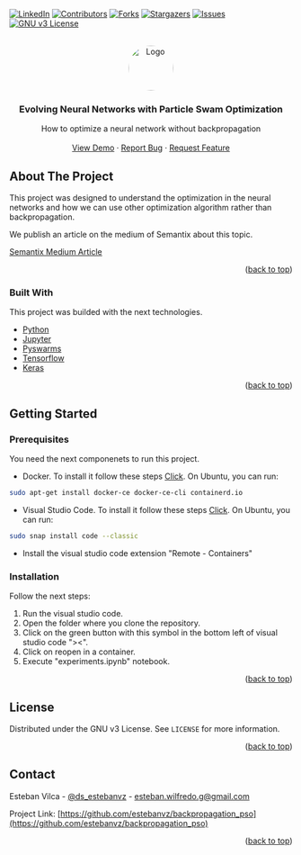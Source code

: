 <div id="top"></div>

[![LinkedIn][linkedin-shield]][linkedin-url]
[![Contributors][contributors-shield]][contributors-url]
[![Forks][forks-shield]][forks-url]
[![Stargazers][stars-shield]][stars-url]
[![Issues][issues-shield]][issues-url]
[![GNU v3 License][license-shield]][license-url]



<!-- PROJECT LOGO -->
<br />
<div align="center">
  <a href="https://github.com/estebanvz/backpropagation_pso/">
    <img src="https://avatars.githubusercontent.com/u/65377832?s=400&u=12c57a2350bcd69068ced71f630ca0d5559e6621&v=4)}" alt="Logo" width="80" height="80" style="border-radius:100%">
  </a>

  <h3 align="center">Evolving Neural Networks with Particle Swam Optimization
</h3>

  <p align="center">
    How to optimize a neural network without backpropagation
    <br />
    <!-- <a href="https://github.com/estebanvz/backpropagation_pso"><strong>Explore the docs »</strong></a>
    <br /> -->
    <br />
    <a href="https://github.com/estebanvz/backpropagation_pso/blob/main/experiments.ipynb">View Demo</a>
    ·
    <a href="https://github.com/estebanvz/backpropagation_pso/issues">Report Bug</a>
    ·
    <a href="https://github.com/estebanvz/backpropagation_pso/issues">Request Feature</a>
  </p>
</div>



<!-- TABLE OF CONTENTS
<details>
  <summary>Table of Contents</summary>
  <ol>
    <li>
      <a href="#about-the-project">About The Project</a>
      <ul>
        <li><a href="#built-with">Built With</a></li>
      </ul>
    </li>
    <li>
      <a href="#getting-started">Getting Started</a>
      <ul>
        <li><a href="#prerequisites">Prerequisites</a></li>
        <li><a href="#installation">Installation</a></li>
      </ul>
    </li>
    <li><a href="#usage">Usage</a></li>
    <li><a href="#roadmap">Roadmap</a></li>
    <li><a href="#contributing">Contributing</a></li>
    <li><a href="#license">License</a></li>
    <li><a href="#contact">Contact</a></li>
    <li><a href="#acknowledgments">Acknowledgments</a></li>
  </ol>
</details> -->



<!-- ABOUT THE PROJECT -->
## About The Project

This project was designed to understand the optimization in the neural networks and how we can use other optimization algorithm rather than backpropagation.

We publish an article on the medium of Semantix about this topic.

[Semantix Medium Article](https://medium.com/semantixbr/evolving-neural-networks-with-particle-swam-optimization-26a261f49d9f)


<p align="right">(<a href="#top">back to top</a>)</p>



### Built With

This project was builded with the next technologies.

* [Python](https://python.org/)
* [Jupyter](https://jupyter.org/)
* [Pyswarms](https://pyswarms.readthedocs.io/)
* [Tensorflow](https://tensorflow.org/)
* [Keras](https://keras.org/)

<p align="right">(<a href="#top">back to top</a>)</p>



<!-- GETTING STARTED -->
## Getting Started


### Prerequisites

You need the next componenets to run this project.
* Docker. To install it follow these steps [Click](https://docs.docker.com/get-docker/). 
  On Ubuntu, you can run:
```sh
sudo apt-get install docker-ce docker-ce-cli containerd.io
```
* Visual Studio Code. To install it follow these steps [Click](https://code.visualstudio.com/download). On Ubuntu, you can run:
```sh
sudo snap install code --classic
```
* Install the visual studio code extension "Remote - Containers"
### Installation

Follow the next steps:

1. Run the visual studio code.
2. Open the folder where you clone the repository.
3. Click on the green button with this symbol in the bottom left of visual studio code "><".
4. Click on reopen in a container.
5. Execute "experiments.ipynb" notebook.
<p align="right">(<a href="#top">back to top</a>)</p>



<!-- USAGE EXAMPLES
## Usage

Use this space to show useful examples of how a project can be used. Additional screenshots, code examples and demos work well in this space. You may also link to more resources.

_For more examples, please refer to the [Documentation](https://example.com)_

<p align="right">(<a href="#top">back to top</a>)</p>



<!-- ROADMAP -->
<!-- ## Roadmap

- [x] Add Changelog
- [x] Add back to top links
- [ ] Add Additional Templates w/ Examples
- [ ] Add "components" document to easily copy & paste sections of the readme
- [ ] Multi-language Support
    - [ ] Chinese
    - [ ] Spanish

See the [open issues](https://github.com/estebanvz/backpropagation_pso/issues) for a full list of proposed features (and known issues).

<p align="right">(<a href="#top">back to top</a>)</p> -->

<!-- LICENSE -->
## License

Distributed under the GNU v3 License. See `LICENSE` for more information.

<p align="right">(<a href="#top">back to top</a>)</p>



<!-- CONTACT -->
## Contact

Esteban Vilca - [@ds_estebanvz](https://twitter.com/ds_estebanvz) - [esteban.wilfredo.g@gmail.com](mailto:esteban.wilfredo.g@gmail.com)

Project Link: [https://github.com/estebanvz/backpropagation_pso](https://github.com/estebanvz/backpropagation_pso)

<p align="right">(<a href="#top">back to top</a>)</p>



<!-- MARKDOWN LINKS & IMAGES -->
<!-- https://www.markdownguide.org/basic-syntax/#reference-style-links -->
[contributors-shield]: https://img.shields.io/github/contributors/estebanvz/backpropagation_pso.svg
[contributors-url]: https://github.com/estebanvz/backpropagation_pso/graphs/contributors
[forks-shield]: https://img.shields.io/github/forks/estebanvz/backpropagation_pso.svg
[forks-url]: https://github.com/estebanvz/backpropagation_pso/network/members
[stars-shield]: https://img.shields.io/github/stars/estebanvz/backpropagation_pso.svg
[stars-url]: https://github.com/estebanvz/backpropagation_pso/stargazers
[issues-shield]: https://img.shields.io/github/issues/estebanvz/backpropagation_pso.svg
[issues-url]: https://github.com/estebanvz/backpropagation_pso/issues
[license-shield]: https://img.shields.io/github/license/estebanvz/backpropagation_pso.svg
[license-url]: https://github.com/estebanvz/backpropagation_pso/blob/main/LICENSE
[linkedin-shield]: https://img.shields.io/badge/-LinkedIn-black.svg?=linkedin&colorB=888
[linkedin-url]: https://linkedin.com/in/estebanvz
[product-screenshot]: images/screenshot.png